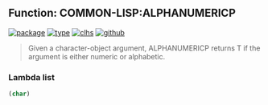 ## Function: COMMON-LISP:ALPHANUMERICP
[![package](https://img.shields.io/badge/Package-COMMON--LISP-5f9ea0.svg?style=social&colorA=999999)](../) [![type](https://img.shields.io/badge/Type-Function-5f9ea0.svg?style=social&colorA=999999)](../#function) [![clhs](https://img.shields.io/badge/CLHS-ALPHANUMERICP-5f9ea0.svg?style=social&colorA=999999)](http://www.lispworks.com/documentation/HyperSpec/Body/f_alphan.htm) [![github](https://img.shields.io/badge/GitHub-View_the_source-5f9ea0.svg?style=social&colorA=999999&logo=github)](https://github.com/sbcl/sbcl/blob/master/src/code/target-char.lisp/) 

> Given a character-object argument, ALPHANUMERICP returns T if the argument
> is either numeric or alphabetic.

### Lambda list
```cl
(char)
```
